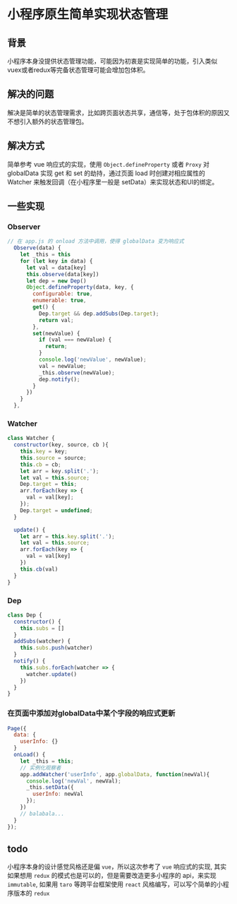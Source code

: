 # 小程序原生简单实现状态管理

## 背景
小程序本身没提供状态管理功能，可能因为初衷是实现简单的功能，引入类似vuex或者redux等完备状态管理可能会增加包体积。

## 解决的问题
解决是简单的状态管理需求，比如跨页面状态共享，通信等，处于包体积的原因又不想引入额外的状态管理包。

## 解决方式
简单参考 vue 响应式的实现，使用 `Object.defineProperty` 或者 `Proxy` 对 globalData 实现 get 和 set 的劫持，通过页面 load 时创建对相应属性的 Watcher 来触发回调（在小程序里一般是 setData）来实现状态和UI的绑定。

## 一些实现
### Observer
```javascript
// 在 app.js 的 onload 方法中调用，使得 globalData 变为响应式
  Observe(data) {
    let _this = this
    for (let key in data) {
      let val = data[key]
      this.observe(data[key])
      let dep = new Dep()
      Object.defineProperty(data, key, {
        configurable: true,
        enumerable: true,
        get() {
          Dep.target && dep.addSubs(Dep.target);
          return val;
        },
        set(newValue) {
          if (val === newValue) {
            return;
          }
          console.log('newValue', newValue);
          val = newValue;
          _this.observe(newValue);
          dep.notify();
        }
      })
    }
  },
```

### Watcher
```javascript
class Watcher {
  constructor(key, source, cb ){
    this.key = key;
    this.source = source;
    this.cb = cb;
    let arr = key.split('.');
    let val = this.source;
    Dep.target = this;
    arr.forEach(key => {
      val = val[key];
    });
    Dep.target = undefined;
  }

  update() {
    let arr = this.key.split('.');
    let val = this.source;
    arr.forEach(key => {
      val = val[key]
    })
    this.cb(val)  
  }
}
```

### Dep
```javascript
class Dep {
  constructor() {
    this.subs = []
  }
  addSubs(watcher) {
    this.subs.push(watcher)
  }
  notify() {
    this.subs.forEach(watcher => {
      watcher.update()
    })
  }
}
```

### 在页面中添加对globalData中某个字段的响应式更新
```javascript
Page({
  data: {
    userInfo: {}
  }
  onLoad() {
    let _this = this;
    // 实例化观察者
    app.addWatcher('userInfo', app.globalData, function(newVal){
      console.log('newVal', newVal);
      _this.setData({
        userInfo: newVal
      });
    })
    // balabala...
  }
});
```

## todo
小程序本身的设计感觉风格还是偏 `vue`，所以这次参考了 `vue` 响应式的实现, 其实如果想用 `redux` 的模式也是可以的，但是需要改造更多小程序的 api，来实现 `immutable`, 如果用 `taro` 等跨平台框架使用 `react` 风格编写，可以写个简单的小程序版本的 `redux`